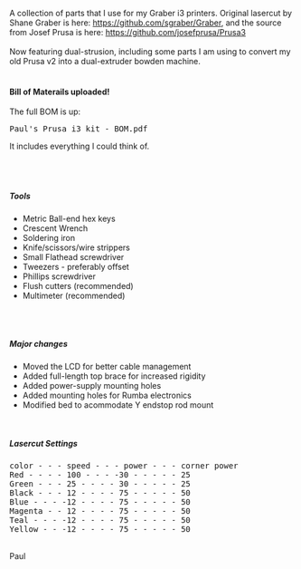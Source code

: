 A collection of parts that I use for my Graber i3 printers.  Original lasercut by Shane Graber is here: https://github.com/sgraber/Graber, and the source from Josef Prusa is here: https://github.com/josefprusa/Prusa3
<br><br>
Now featuring dual-strusion, including some parts I am using to convert my old Prusa v2 into a dual-extruder bowden machine.
<br><br>
<h4>Bill of Materails uploaded!</h4>
The full BOM is up: <pre>Paul's Prusa i3 kit - BOM.pdf</pre>
It includes everything I could think of.
<br><br>
<br><br>
<h5>Tools</h5>
<ul>
<li>Metric Ball-end hex keys</li>
<li>Crescent Wrench</li>
<li>Soldering iron</li>
<li>Knife/scissors/wire strippers</li>
<li>Small Flathead screwdriver</li>
<li>Tweezers - preferably offset</li>
<li>Phillips screwdriver</li>
<li>Flush cutters (recommended)</li>
<li>Multimeter (recommended)</li>
</ul>
<br><br>
<h5>Major changes</h5>
<ul>
<li>Moved the LCD for better cable management</li>
<li>Added full-length top brace for increased rigidity</li>
<li>Added power-supply mounting holes</li>
<li>Added mounting holes for Rumba electronics</li>
<li>Modified bed to acommodate Y endstop rod mount</li>
</ul>

<br>
<h5>Lasercut Settings</h5>
<pre>
color - - - speed - - - power - - - corner power
Red - - - - 100 - - - -30 - - - - - 25
Green - - - 25 - - - - 30 - - - - - 25
Black - - - 12 - - - - 75 - - - - - 50
Blue - - - -12 - - - - 75 - - - - - 50
Magenta - - 12 - - - - 75 - - - - - 50
Teal - - - -12 - - - - 75 - - - - - 50
Yellow - - -12 - - - - 75 - - - - - 50
</pre>
<br>
Paul

